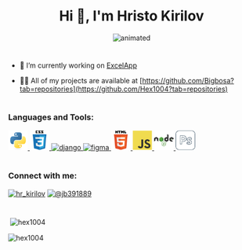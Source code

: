 <h1 align="center">Hi 👋, I'm Hristo Kirilov</h1>

<p align="center">
  <img src="https://user-images.githubusercontent.com/122636579/221299189-dba53a5e-93ab-4a3b-bb56-a1788eb5c28e.gif" alt="animated" />
</p>

 #
 - 🔭 I’m currently working on [ExcelApp](https://github.com/Hex1004/ExcelApp)

- 👨‍💻 All of my projects are available at [https://github.com/Bigbosa?tab=repositories](https://github.com/Hex1004?tab=repositories)

#
<h3 align="left">Languages and Tools:</h3>
<p align="left"></p>
<a href="https://www.python.org" target="_blank" rel="noreferrer"> <img src="https://raw.githubusercontent.com/devicons/devicon/master/icons/python/python-original.svg" alt="python" width="40" height="40"/> </a> 
 <a href="https://www.w3schools.com/css/" target="_blank" rel="noreferrer"> <img src="https://raw.githubusercontent.com/devicons/devicon/master/icons/css3/css3-original-wordmark.svg" alt="css3" width="40" height="40"/> </a> <a href="https://www.djangoproject.com/" target="_blank" rel="noreferrer"> <img src="https://cdn.worldvectorlogo.com/logos/django.svg" alt="django" width="40" height="40"/> </a> <a href="https://www.figma.com/" target="_blank" rel="noreferrer"> <img src="https://www.vectorlogo.zone/logos/figma/figma-icon.svg" alt="figma" width="40" height="40"/> </a> <a href="https://www.w3.org/html/" target="_blank" rel="noreferrer"> <img src="https://raw.githubusercontent.com/devicons/devicon/master/icons/html5/html5-original-wordmark.svg" alt="html5" width="40" height="40"/> </a> <a href="https://developer.mozilla.org/en-US/docs/Web/JavaScript" target="_blank" rel="noreferrer"> <img src="https://raw.githubusercontent.com/devicons/devicon/master/icons/javascript/javascript-original.svg" alt="javascript" width="40" height="40"/> </a> <a href="https://nodejs.org" target="_blank" rel="noreferrer"> <img src="https://raw.githubusercontent.com/devicons/devicon/master/icons/nodejs/nodejs-original-wordmark.svg" alt="nodejs" width="40" height="40"/> </a> <a href="https://www.photoshop.com/en" target="_blank" rel="noreferrer"> <img src="https://raw.githubusercontent.com/devicons/devicon/master/icons/photoshop/photoshop-line.svg" alt="photoshop" width="40" height="40"/> </a> 

#

<h3 align="left">Connect with me:</h3>
<p align="left">
<a href="https://instagram.com/hr_kirilov" target="blank"><img align="center" src="https://raw.githubusercontent.com/rahuldkjain/github-profile-readme-generator/master/src/images/icons/Social/instagram.svg" alt="hr_kirilov" height="30" width="40" /></a>
<a href="https://www.hackerrank.com/jb391889?hr_r=1" target="blank"><img align="center" src="https://raw.githubusercontent.com/rahuldkjain/github-profile-readme-generator/master/src/images/icons/Social/hackerrank.svg" alt="@jb391889" height="30" width="40" /></a>
</p>

#



<p>&nbsp;<img align="center" src="https://github-readme-stats.vercel.app/api?username=hex1004&show_icons=true&locale=en&theme=github_dark" alt="hex1004" /></p>

<p><img align="center" src="https://github-readme-streak-stats.herokuapp.com/?user=hex1004&theme=github_dark" alt="hex1004" /></p>
